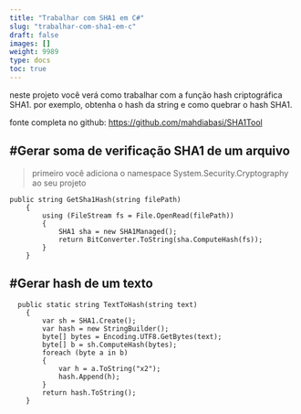 ```yaml
---
title: "Trabalhar com SHA1 em C#"
slug: "trabalhar-com-sha1-em-c"
draft: false
images: []
weight: 9989
type: docs
toc: true
---
```


neste projeto você verá como trabalhar com a função hash criptográfica SHA1. por exemplo, obtenha o hash da string e como quebrar o hash SHA1.

fonte completa no github:
https://github.com/mahdiabasi/SHA1Tool

## #Gerar soma de verificação SHA1 de um arquivo
> primeiro você adiciona o namespace System.Security.Cryptography ao seu projeto

    public string GetSha1Hash(string filePath)
        {
            using (FileStream fs = File.OpenRead(filePath))
            {
                SHA1 sha = new SHA1Managed();
                return BitConverter.ToString(sha.ComputeHash(fs));
            }
        }

## #Gerar hash de um texto
      public static string TextToHash(string text)
        {
            var sh = SHA1.Create();
            var hash = new StringBuilder();
            byte[] bytes = Encoding.UTF8.GetBytes(text);
            byte[] b = sh.ComputeHash(bytes);
            foreach (byte a in b)
            {
                var h = a.ToString("x2");
                hash.Append(h);
            }
            return hash.ToString();
        }

